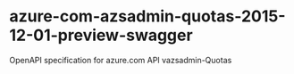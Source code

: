 # azure-com-azsadmin-quotas-2015-12-01-preview-swagger
OpenAPI specification for azure.com API vazsadmin-Quotas
